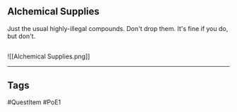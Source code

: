 ## Alchemical Supplies
Just the usual highly-illegal compounds.
Don't drop them. It's fine if you do, but don't.
## 
![[Alchemical Supplies.png]]

---
## Tags
#QuestItem
#PoE1